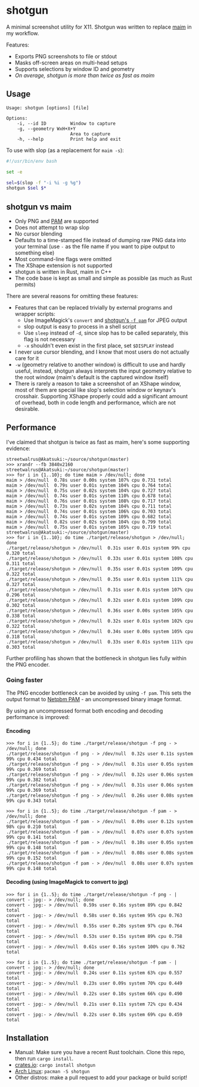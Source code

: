 # shotgun

A minimal screenshot utility for X11. Shotgun was written to replace
[maim](https://github.com/naelstrof/maim) in my workflow.

Features:
- Exports PNG screenshots to file or stdout
- Masks off-screen areas on multi-head setups
- Supports selections by window ID and geometry
- *On average, shotgun is more than twice as fast as maim*

## Usage

```
Usage: shotgun [options] [file]

Options:
    -i, --id ID         Window to capture
    -g, --geometry WxH+X+Y
                        Area to capture
    -h, --help          Print help and exit
```

To use with slop (as a replacement for `maim -s`):
```bash
#!/usr/bin/env bash

set -e

sel=$(slop -f "-i %i -g %g")
shotgun $sel $*
```

## shotgun vs maim

- Only PNG and [PAM](#going-faster) are supported
- Does not attempt to wrap slop
- No cursor blending
- Defaults to a time-stamped file instead of dumping raw PNG data into your
  terminal (use `-` as the file name if you want to pipe output to something
  else)
- Most command-line flags were omitted
- The XShape extension is not supported
- shotgun is written in Rust, maim in C++
- The code base is kept as small and simple as possible (as much as Rust
  permits)

There are several reasons for omitting these features:
- Features that can be replaced trivially by external programs and wrapper
  scripts:
  - Use ImageMagick's `convert` and [shotgun's `-f pam`](#going-faster) for JPEG output
  - slop output is easy to process in a shell script
  - Use `sleep` instead of `-d`, since slop has to be called separately, this
    flag is not necessary
  - `-x` shouldn't even exist in the first place, set `$DISPLAY` instead
- I never use cursor blending, and I know that most users do not actually care
  for it
- `-w` (geometry relative to another window) is difficult to use and hardly
  useful, instead, shotgun always interprets the input geometry relative to the
  root window (maim's default is the captured window itself)
- There is rarely a reason to take a screenshot of an XShape window, most of
  them are special like slop's selection window or keynav's crosshair.
  Supporting XShape properly could add a significant amount of overhead, both in
  code length and performance, which are not desirable.

## Performance

I've claimed that shotgun is twice as fast as maim, here's some supporting
evidence:

```
streetwalrus@Akatsuki:~/source/shotgun(master)
>>> xrandr --fb 3840x2160
streetwalrus@Akatsuki:~/source/shotgun(master)
>>> for i in {1..10}; do time maim > /dev/null; done
maim > /dev/null  0.78s user 0.00s system 107% cpu 0.731 total
maim > /dev/null  0.79s user 0.01s system 104% cpu 0.764 total
maim > /dev/null  0.75s user 0.02s system 104% cpu 0.727 total
maim > /dev/null  0.74s user 0.01s system 110% cpu 0.678 total
maim > /dev/null  0.76s user 0.01s system 108% cpu 0.717 total
maim > /dev/null  0.73s user 0.02s system 104% cpu 0.711 total
maim > /dev/null  0.74s user 0.01s system 106% cpu 0.703 total
maim > /dev/null  0.74s user 0.01s system 109% cpu 0.682 total
maim > /dev/null  0.82s user 0.02s system 104% cpu 0.799 total
maim > /dev/null  0.75s user 0.01s system 105% cpu 0.719 total
streetwalrus@Akatsuki:~/source/shotgun(master)
>>> for i in {1..10}; do time ./target/release/shotgun > /dev/null; done
./target/release/shotgun > /dev/null  0.31s user 0.01s system 99% cpu 0.320 total
./target/release/shotgun > /dev/null  0.33s user 0.01s system 108% cpu 0.311 total
./target/release/shotgun > /dev/null  0.35s user 0.01s system 109% cpu 0.322 total
./target/release/shotgun > /dev/null  0.35s user 0.01s system 111% cpu 0.327 total
./target/release/shotgun > /dev/null  0.31s user 0.01s system 107% cpu 0.296 total
./target/release/shotgun > /dev/null  0.32s user 0.01s system 109% cpu 0.302 total
./target/release/shotgun > /dev/null  0.36s user 0.00s system 105% cpu 0.338 total
./target/release/shotgun > /dev/null  0.32s user 0.01s system 102% cpu 0.322 total
./target/release/shotgun > /dev/null  0.34s user 0.00s system 105% cpu 0.318 total
./target/release/shotgun > /dev/null  0.33s user 0.01s system 111% cpu 0.303 total
```

Further profiling has shown that the bottleneck in shotgun lies fully within the
PNG encoder.

### Going faster

The PNG encoder bottleneck can be avoided by using `-f pam`. This sets the output format to
[Netpbm PAM](https://en.wikipedia.org/wiki/Netpbm#PAM_graphics_format) - an uncompressed binary image format.

By using an uncompressed format both encoding and decoding performance is improved:

#### Encoding

```
>>> for i in {1..5}; do time ./target/release/shotgun -f png - > /dev/null; done
./target/release/shotgun -f png - > /dev/null  0.32s user 0.11s system 99% cpu 0.434 total
./target/release/shotgun -f png - > /dev/null  0.31s user 0.05s system 99% cpu 0.369 total
./target/release/shotgun -f png - > /dev/null  0.32s user 0.06s system 99% cpu 0.382 total
./target/release/shotgun -f png - > /dev/null  0.31s user 0.06s system 99% cpu 0.369 total
./target/release/shotgun -f png - > /dev/null  0.26s user 0.08s system 99% cpu 0.343 total

>>> for i in {1..5}; do time ./target/release/shotgun -f pam - > /dev/null; done
./target/release/shotgun -f pam - > /dev/null  0.09s user 0.12s system 98% cpu 0.210 total
./target/release/shotgun -f pam - > /dev/null  0.07s user 0.07s system 99% cpu 0.141 total
./target/release/shotgun -f pam - > /dev/null  0.10s user 0.05s system 99% cpu 0.148 total
./target/release/shotgun -f pam - > /dev/null  0.08s user 0.08s system 99% cpu 0.152 total
./target/release/shotgun -f pam - > /dev/null  0.08s user 0.07s system 99% cpu 0.148 total
```

#### Decoding (using ImageMagick to convert to jpg)

```
>>> for i in {1..5}; do time ./target/release/shotgun -f png - | convert - jpg:- > /dev/null; done
convert - jpg:- > /dev/null  0.59s user 0.16s system 89% cpu 0.842 total
convert - jpg:- > /dev/null  0.58s user 0.16s system 95% cpu 0.763 total
convert - jpg:- > /dev/null  0.55s user 0.20s system 97% cpu 0.764 total
convert - jpg:- > /dev/null  0.53s user 0.15s system 89% cpu 0.758 total
convert - jpg:- > /dev/null  0.61s user 0.16s system 100% cpu 0.762 total

>>> for i in {1..5}; do time ./target/release/shotgun -f pam - | convert - jpg:- > /dev/null; done
convert - jpg:- > /dev/null  0.24s user 0.11s system 63% cpu 0.557 total
convert - jpg:- > /dev/null  0.23s user 0.09s system 70% cpu 0.449 total
convert - jpg:- > /dev/null  0.22s user 0.10s system 66% cpu 0.490 total
convert - jpg:- > /dev/null  0.21s user 0.11s system 72% cpu 0.434 total
convert - jpg:- > /dev/null  0.22s user 0.10s system 69% cpu 0.459 total
```

## Installation

- Manual: Make sure you have a recent Rust toolchain. Clone this repo, then run
  `cargo install`.
- [crates.io](https://crates.io/crates/shotgun): `cargo install shotgun`
- [Arch Linux](https://www.archlinux.org/packages/?name=shotgun): `pacman -S shotgun`
- Other distros: make a pull request to add your package or build script!
